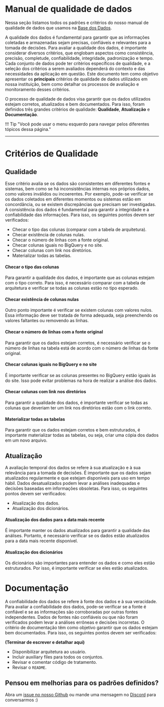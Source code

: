 
# Manual de qualidade de dados

Nessa seção listamos todos os padrões e critérios do nosso manual de qualidade de dados que usamos na [Base dos Dados](https://basedosdados.org). 

 A qualidade dos dados é fundamental para garantir que as informações coletadas e armazenadas sejam precisas, confiáveis e relevantes para a tomada de decisões. Para avaliar a qualidade dos dados, é importante considerar diversos critérios, que englobam aspectos como consistência, precisão, completude, confiabilidade, integridade, padronização e tempo. Cada conjunto de dados pode ter critérios específicos de qualidade, e a seleção dos critérios a serem avaliados dependerá do contexto e das necessidades da aplicação em questão. Este documento tem como objetivo apresentar os **principais** critérios de qualidade de dados utilizados em nossa instituição, bem como detalhar os processos de avaliação e monitoramento desses critérios.

O processo de qualidade de dados visa garantir que os dados utilizados estejam corretos, atualizados e bem documentados. Para isso, foram definidos três grandes critérios de qualidade: **Qualidade**, **Atualização** e **Documentação**.

!!! Tip "Você pode usar o menu esquerdo para navegar pelos diferentes tópicos dessa página."
<!-- **Resumo**:

- [Critérios de Qualidade](#criterios-de-qualidade)
- [Qualidade](#qualidade)
- [Atualização](#atualização)
- [Documentação](#documentação) -->

---

# Critérios de Qualidade

## Qualidade

Esse critério avalia se os dados são consistentes em diferentes fontes e sistemas, bem como se há inconsistências internas nos próprios dados, como valores inválidos ou incoerentes. Por exemplo, pode-se verificar se os dados coletados em diferentes momentos ou sistemas estão em concordância, ou se existem discrepâncias que precisam ser investigadas. A consistência dos dados é fundamental para garantir a integridade e a confiabilidade das informações. Para isso, os seguintes pontos devem ser verificados:

- Checar o tipo das colunas (comparar com a tabela de arquitetura).
- Checar existência de colunas nulas.
- Checar o número de linhas com a fonte original.
- Checar colunas iguais no BigQuery e no site.
- Checar colunas com link nos diretórios.
- Materializar todas as tabelas.

#### Checar o tipo das colunas
Para garantir a qualidade dos dados, é importante que as colunas estejam com o tipo correto. Para isso, é necessário comparar com a tabela de arquitetura e verificar se todas as colunas estão no tipo esperado.

#### Checar existência de colunas nulas
Outro ponto importante é verificar se existem colunas com valores nulos. Essa informação deve ser tratada de forma adequada, seja preenchendo os valores faltantes ou removendo as linhas.

#### Checar o número de linhas com a fonte original
Para garantir que os dados estejam corretos, é necessário verificar se o número de linhas na tabela está de acordo com o número de linhas da fonte original.

#### Checar colunas iguais no BigQuery e no site
É importante verificar se as colunas presentes no BigQuery estão iguais às do site. Isso pode evitar problemas na hora de realizar a análise dos dados.

#### Checar colunas com link nos diretórios
Para garantir a qualidade dos dados, é importante verificar se todas as colunas que deveriam ter um link nos diretórios estão com o link correto.

#### Materializar todas as tabelas
Para garantir que os dados estejam corretos e bem estruturados, é importante materializar todas as tabelas, ou seja, criar uma cópia dos dados em um novo arquivo.

## Atualização
A avaliação temporal dos dados se refere à sua atualização e à sua relevância para a tomada de decisões. É importante que os dados sejam atualizados regularmente e que estejam disponíveis para uso em tempo hábil. Dados desatualizados podem levar a análises inadequadas e decisões baseadas em informações obsoletas. Para isso, os seguintes pontos devem ser verificados:

- Atualização dos dados.
- Atualização dos dicionários.

#### Atualização dos dados para a data mais recente
É importante manter os dados atualizados para garantir a qualidade das análises. Portanto, é necessário verificar se os dados estão atualizados para a data mais recente disponível.

#### Atualização dos dicionários
Os dicionários são importantes para entender os dados e como eles estão estruturados. Por isso, é importante verificar se eles estão atualizados.


# Documentação

A confiabilidade dos dados se refere à fonte dos dados e à sua veracidade. Para avaliar a confiabilidade dos dados, pode-se verificar se a fonte é confiável e se as informações são corroboradas por outras fontes independentes. Dados de fontes não confiáveis ou que não foram verificados podem levar a análises errôneas e decisões incorretas. O critério de documentação têm como objetivo garantir que os dados estejam bem documentados. Para isso, os seguintes pontos devem ser verificados:

**(Terminar de escrever e detalhar aqui)**
- Disponibilizar arquitetura ao usuário.
- Incluir auxiliary files para todos os conjuntos.
- Revisar e comentar código de tratamento.
- Revisar o `README`.


## **Pensou em melhorias para os padrões definidos?**

Abra um [issue no nosso Github](https://github.com/basedosdados/mais/labels/docs) ou mande uma mensagem no [Discord](https://discord.gg/huKWpsVYx4) para conversarmos :)

